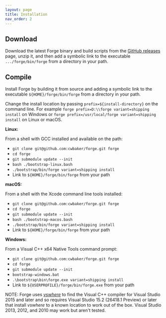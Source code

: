 ```yaml
---
layout: page
title: Installation
nav_order: 2
---
```


## Download

Download the latest Forge binary and build scripts from the [GitHub releases](https://github.com/cwbaker/forge/releases) page, unzip it, and then add a symbolic link to the executable `.../forge/bin/forge` from a directory in your path.

## Compile

Install Forge by building it from source and adding a symbolic link to the executable `${HOME}/forge/bin/forge` from a directory in your path.

Change the install location by passing `prefix=${install-directory}` on the command line.  For example `forge prefix=D:\\forge variant=shipping install` on Windows or `forge prefix=/usr/local/forge variant=shipping install` on Linux or macOS.

**Linux:**

From a shell with GCC installed and available on the path:

- `git clone git@github.com:cwbaker/forge.git forge`
- `cd forge`
- `git submodule update --init`
- `bash ./bootstrap-linux.bash`
- `./bootstrap/bin/forge variant=shipping install`
- Link to `${HOME}/forge/bin/forge` from your path

**macOS:**

From a shell with the Xcode command line tools installed:

- `git clone git@github.com:cwbaker/forge.git forge`
- `cd forge`
- `git submodule update --init`
- `bash ./bootstrap-macos.bash`
- `./bootstrap/bin/forge variant=shipping install`
- Link to `${HOME}/forge/bin/forge` from your path

**Windows:**

From a Visual C++ x64 Native Tools command prompt:

- `git clone git@github.com:cwbaker/forge.git forge`
- `cd forge`
- `git submodule update --init`
- `bootstrap-windows.bat`
- `.\bootstrap\bin\forge.exe variant=shipping install`
- Link to `${USERPROFILE}/forge/bin/forge.exe` from your path

NOTE: Forge uses [*vswhere*](https://github.com/Microsoft/vswhere/wiki) to find the Visual C++ compiler for Visual Studio 2015 and later and so requires Visual Studio 15.2 (26418.1 Preview) or later that install *vswhere* to a known location to work out of the box.  Visual Studio 2013, 2012, and 2010 may work but aren't tested.
